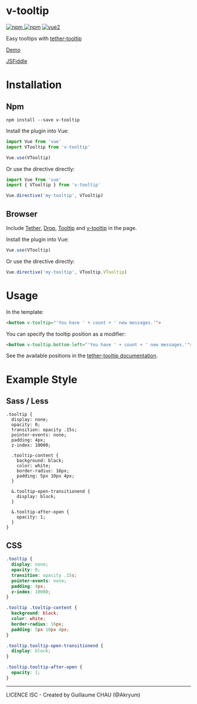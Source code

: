 # v-tooltip

[![npm](https://img.shields.io/npm/v/v-tooltip.svg) ![npm](https://img.shields.io/npm/dm/v-tooltip.svg)](https://www.npmjs.com/package/v-tooltip)
[![vue2](https://img.shields.io/badge/vue-2.x-brightgreen.svg)](https://vuejs.org/)

Easy tooltips with [tether-tooltip](https://github.com/HubSpot/tooltip)

[Demo](https://akryum.github.io/vue-tooltip/)

[JSFiddle](https://jsfiddle.net/Akryum/tsjco74e/)

# Installation

## Npm

```
npm install --save v-tooltip
```

Install the plugin into Vue:

```javascript
import Vue from 'vue'
import VTooltip from 'v-tooltip'

Vue.use(VTooltip)
```

Or use the directive directly:

```javascript
import Vue from 'vue'
import { VTooltip } from 'v-tooltip'

Vue.directive('my-tooltip', VTooltip)
```

## Browser

Include [Tether](http://tether.io/), [Drop](http://github.hubspot.com/drop/), [Tooltip](http://github.hubspot.com/tooltip/) and [v-tooltip](/dist/v-tooltip.browser.js) in the page.

Install the plugin into Vue:

```javascript
Vue.use(VTooltip)
```

Or use the directive directly:

```javascript
Vue.directive('my-tooltip', VTooltip.VTooltip)
```

# Usage

In the template:

```html
<button v-tooltip="'You have ' + count + ' new messages.'">
```

You can specify the tooltip position as a modifier:

```html
<button v-tooltip.bottom-left="'You have ' + count + ' new messages.'">
```

See the available positions in the [tether-tooltip documentation](http://github.hubspot.com/tooltip/#changing-the-positioning).

# Example Style

## Sass / Less

```less
.tooltip {
  display: none;
  opacity: 0;
  transition: opacity .15s;
  pointer-events: none;
  padding: 4px;
  z-index: 10000;

  .tooltip-content {
    background: black;
    color: white;
    border-radius: 16px;
    padding: 5px 10px 4px;
  }

  &.tooltip-open-transitionend {
    display: block;
  }

  &.tooltip-after-open {
    opacity: 1;
  }
}
```

## CSS

```css
.tooltip {
  display: none;
  opacity: 0;
  transition: opacity .15s;
  pointer-events: none;
  padding: 4px;
  z-index: 10000;
}

.tooltip .tooltip-content {
  background: black;
  color: white;
  border-radius: 16px;
  padding: 5px 10px 4px;
}

.tooltip.tooltip-open-transitionend {
  display: block;
}

.tooltip.tooltip-after-open {
  opacity: 1;
}
```


---

LICENCE ISC - Created by Guillaume CHAU (@Akryum)
